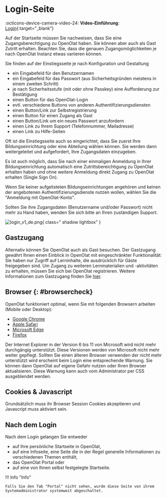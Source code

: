 # Login-Seite

:octicons-device-camera-video-24: **Video-Einführung**: [Login](<https://www.youtube.com/embed/Sy5cXJL7K90>){:target="_blank”} 

Auf der Startseite müssen Sie nachweisen, dass Sie eine Zugangsberechtigung zu OpenOlat haben. Sie können aber auch als Gast Zutritt erhalten.
Beachten Sie, dass die genauen Zugangsmöglichkeiten je nach OpenOlat Instanz etwas variieren können.

Sie finden auf der Einstiegsseite je nach Konfiguration und Gestaltung

* ein Eingabefeld für den Benutzernamen
* ein Eingabefeld für das Passwort (aus Sicherheitsgründen meistens in einem zweiten Schritt)
* je nach Sicherheitsstufe (mit oder ohne Passkey) eine Aufforderung zur Bestätigung
* einen Button für das OpenOlat-Login
* evtl. verschiedene Buttons von anderen Authentifizierungsdiensten
* einen Button/Link zur Selbstregistrierung
* einen Button für einen Zugang als Gast
* einen Button/Link um ein neues Passwort anzufordern 
* einen Link zu Ihrem Support (Telefonnummer, Mailadresse)
* einen Link zu Hilfe-Seiten

Oft ist die Einstiegsseite auch so eingerichtet, dass Sie zuerst Ihre Bildungseinrichtung oder eine Abteilung wählen können. Sie werden dann weitergeleitet und aufgefordert, Ihre Zugangsdaten einzugeben.

Es ist auch möglich, dass Sie nach einer einmaligen Anmeldung in Ihrer Bildungseinrichtung automatisch eine Zutrittsbereichtigung zu OpenOlat erhalten haben und ohne weitere Anmeldung direkt Zugang zu OpenOlat erhalten (Single Sign On).

Wenn Sie keiner aufgelisteten Bildungseinrichtungen angehören und keinen der angebotenen Authentifizierungsdienste nutzen wollen, wählen Sie die "Anmeldung mit OpenOlat-Konto".

Sollten Sie ihre Zugangsdaten (Benutzername und/oder Passwort) nicht mehr zu Hand haben, wenden Sie sich bitte an Ihren zuständigen Support.

![login_v1_de.png](assets/login_v1_de.png){ class=" shadow lightbox" }
  
## Gastzugang

Alternativ können Sie OpenOlat auch als Gast besuchen. Der Gastzugang gewährt Ihnen einen Einblick in OpenOlat mit eingeschränkter Funktionalität: Sie haben nur Zugriff auf Lerninhalte, die ausdrücklich für Gäste freigegeben sind. Um Zugang zu weiteren Lernmaterialien und -aktivitäten zu erhalten, müssen Sie sich bei OpenOlat registrieren. Weitere Informationen zum Gastzugang finden Sie [hier](../basic_concepts/guest_access.de.md).

## Browser {: #browsercheck}

OpenOlat funktioniert optimal, wenn Sie mit folgenden Browsern arbeiten (Mobile oder Desktop):

* [Google Chrome](http://www.google.com/chrome/)
* [Apple Safari](http://www.apple.com/safari/)
* [Microsoft Edge](https://www.microsoft.com/edge)
* [Firefox](http://www.mozilla.org/firefox/)

Der Internet Explorer in der Version 6 bis 11 von Microsoft wird nicht mehr durchgängig unterstützt. Diese Versionen werden von Microsoft nicht mehr weiter gepflegt. Sollten Sie einen älteren Browser verwenden der nicht mehr unterstützt wird erscheint beim Login eine entsprechende Warnung. Sie können dann OpenOlat auf eigene Gefahr nutzen oder Ihren Browser aktualisieren. Diese Warnung kann auch vom Administrator per CSS ausgeblendet werden.

## Cookies & Javascript

Grundsätzlich muss ihr Browser Session Cookies akzeptieren und Javascript muss aktiviert sein.

## Nach dem Login

Nach dem Login gelangen Sie entweder

* auf Ihre persönliche Startseite in OpenOlat, 
* auf eine Infoseite, eine Seite die in der Regel generelle Informationen zu verschiedenen Themen enthält, 
* das OpenOlat Portal oder 
* auf eine von Ihnen selbst festgelegte Startseite. 

!!! Info "Info"

    Falls Sie den Tab "Portal" nicht sehen, wurde diese Seite von ihrem Systemadministrator systemweit abgeschaltet.
